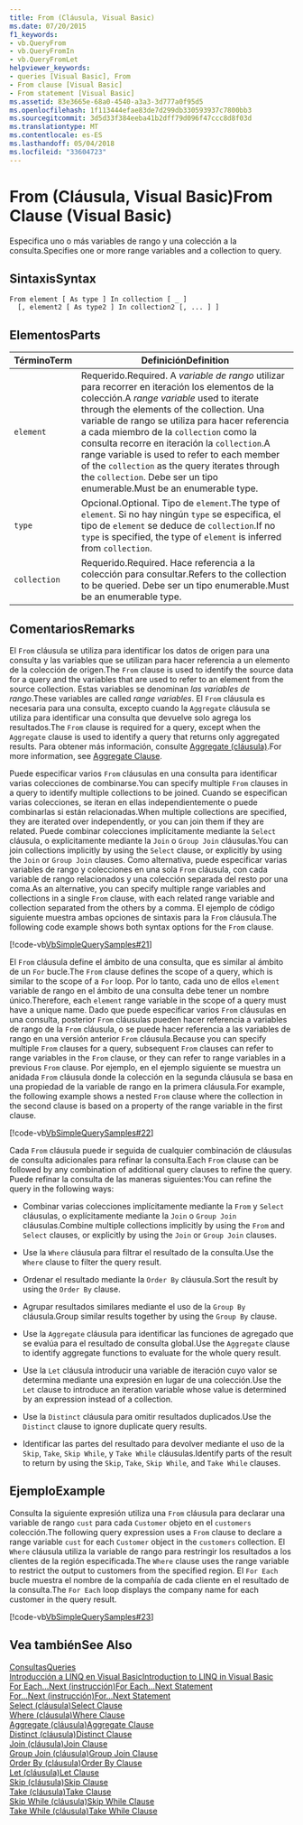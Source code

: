 ```yaml
---
title: From (Cláusula, Visual Basic)
ms.date: 07/20/2015
f1_keywords:
- vb.QueryFrom
- vb.QueryFromIn
- vb.QueryFromLet
helpviewer_keywords:
- queries [Visual Basic], From
- From clause [Visual Basic]
- From statement [Visual Basic]
ms.assetid: 83e3665e-68a0-4540-a3a3-3d777a0f95d5
ms.openlocfilehash: 1f113444efae83de7d299db330593937c7800bb3
ms.sourcegitcommit: 3d5d33f384eeba41b2dff79d096f47ccc8d8f03d
ms.translationtype: MT
ms.contentlocale: es-ES
ms.lasthandoff: 05/04/2018
ms.locfileid: "33604723"
---
```

# <a name="from-clause-visual-basic"></a><span data-ttu-id="b70e4-102">From (Cláusula, Visual Basic)</span><span class="sxs-lookup"><span data-stu-id="b70e4-102">From Clause (Visual Basic)</span></span>
<span data-ttu-id="b70e4-103">Especifica uno o más variables de rango y una colección a la consulta.</span><span class="sxs-lookup"><span data-stu-id="b70e4-103">Specifies one or more range variables and a collection to query.</span></span>  
  
## <a name="syntax"></a><span data-ttu-id="b70e4-104">Sintaxis</span><span class="sxs-lookup"><span data-stu-id="b70e4-104">Syntax</span></span>  
  
```  
From element [ As type ] In collection [ _ ]  
  [, element2 [ As type2 ] In collection2 [, ... ] ]  
```  
  
## <a name="parts"></a><span data-ttu-id="b70e4-105">Elementos</span><span class="sxs-lookup"><span data-stu-id="b70e4-105">Parts</span></span>  
  
|<span data-ttu-id="b70e4-106">Término</span><span class="sxs-lookup"><span data-stu-id="b70e4-106">Term</span></span>|<span data-ttu-id="b70e4-107">Definición</span><span class="sxs-lookup"><span data-stu-id="b70e4-107">Definition</span></span>|  
|---|---|  
|`element`|<span data-ttu-id="b70e4-108">Requerido.</span><span class="sxs-lookup"><span data-stu-id="b70e4-108">Required.</span></span> <span data-ttu-id="b70e4-109">A *variable de rango* utilizar para recorrer en iteración los elementos de la colección.</span><span class="sxs-lookup"><span data-stu-id="b70e4-109">A *range variable* used to iterate through the elements of the collection.</span></span> <span data-ttu-id="b70e4-110">Una variable de rango se utiliza para hacer referencia a cada miembro de la `collection` como la consulta recorre en iteración la `collection`.</span><span class="sxs-lookup"><span data-stu-id="b70e4-110">A range variable is used to refer to each member of the `collection` as the query iterates through the `collection`.</span></span> <span data-ttu-id="b70e4-111">Debe ser un tipo enumerable.</span><span class="sxs-lookup"><span data-stu-id="b70e4-111">Must be an enumerable type.</span></span>|  
|`type`|<span data-ttu-id="b70e4-112">Opcional.</span><span class="sxs-lookup"><span data-stu-id="b70e4-112">Optional.</span></span> <span data-ttu-id="b70e4-113">Tipo de `element`.</span><span class="sxs-lookup"><span data-stu-id="b70e4-113">The type of `element`.</span></span> <span data-ttu-id="b70e4-114">Si no hay ningún `type` se especifica, el tipo de `element` se deduce de `collection`.</span><span class="sxs-lookup"><span data-stu-id="b70e4-114">If no `type` is specified, the type of `element` is inferred from `collection`.</span></span>|  
|`collection`|<span data-ttu-id="b70e4-115">Requerido.</span><span class="sxs-lookup"><span data-stu-id="b70e4-115">Required.</span></span> <span data-ttu-id="b70e4-116">Hace referencia a la colección para consultar.</span><span class="sxs-lookup"><span data-stu-id="b70e4-116">Refers to the collection to be queried.</span></span> <span data-ttu-id="b70e4-117">Debe ser un tipo enumerable.</span><span class="sxs-lookup"><span data-stu-id="b70e4-117">Must be an enumerable type.</span></span>|  
  
## <a name="remarks"></a><span data-ttu-id="b70e4-118">Comentarios</span><span class="sxs-lookup"><span data-stu-id="b70e4-118">Remarks</span></span>  
 <span data-ttu-id="b70e4-119">El `From` cláusula se utiliza para identificar los datos de origen para una consulta y las variables que se utilizan para hacer referencia a un elemento de la colección de origen.</span><span class="sxs-lookup"><span data-stu-id="b70e4-119">The `From` clause is used to identify the source data for a query and the variables that are used to refer to an element from the source collection.</span></span> <span data-ttu-id="b70e4-120">Estas variables se denominan *las variables de rango*.</span><span class="sxs-lookup"><span data-stu-id="b70e4-120">These variables are called *range variables*.</span></span> <span data-ttu-id="b70e4-121">El `From` cláusula es necesaria para una consulta, excepto cuando la `Aggregate` cláusula se utiliza para identificar una consulta que devuelve solo agrega los resultados.</span><span class="sxs-lookup"><span data-stu-id="b70e4-121">The `From` clause is required for a query, except when the `Aggregate` clause is used to identify a query that returns only aggregated results.</span></span> <span data-ttu-id="b70e4-122">Para obtener más información, consulte [Aggregate (cláusula)](../../../visual-basic/language-reference/queries/aggregate-clause.md).</span><span class="sxs-lookup"><span data-stu-id="b70e4-122">For more information, see [Aggregate Clause](../../../visual-basic/language-reference/queries/aggregate-clause.md).</span></span>  
  
 <span data-ttu-id="b70e4-123">Puede especificar varios `From` cláusulas en una consulta para identificar varias colecciones de combinarse.</span><span class="sxs-lookup"><span data-stu-id="b70e4-123">You can specify multiple `From` clauses in a query to identify multiple collections to be joined.</span></span> <span data-ttu-id="b70e4-124">Cuando se especifican varias colecciones, se iteran en ellas independientemente o puede combinarlas si están relacionadas.</span><span class="sxs-lookup"><span data-stu-id="b70e4-124">When multiple collections are specified, they are iterated over independently, or you can join them if they are related.</span></span> <span data-ttu-id="b70e4-125">Puede combinar colecciones implícitamente mediante la `Select` cláusula, o explícitamente mediante la `Join` o `Group Join` cláusulas.</span><span class="sxs-lookup"><span data-stu-id="b70e4-125">You can join collections implicitly by using the `Select` clause, or explicitly by using the `Join` or `Group Join` clauses.</span></span> <span data-ttu-id="b70e4-126">Como alternativa, puede especificar varias variables de rango y colecciones en una sola `From` cláusula, con cada variable de rango relacionados y una colección separada del resto por una coma.</span><span class="sxs-lookup"><span data-stu-id="b70e4-126">As an alternative, you can specify multiple range variables and collections in a single `From` clause, with each related range variable and collection separated from the others by a comma.</span></span> <span data-ttu-id="b70e4-127">El ejemplo de código siguiente muestra ambas opciones de sintaxis para la `From` cláusula.</span><span class="sxs-lookup"><span data-stu-id="b70e4-127">The following code example shows both syntax options for the `From` clause.</span></span>  
  
 [!code-vb[VbSimpleQuerySamples#21](../../../visual-basic/language-reference/queries/codesnippet/VisualBasic/from-clause_1.vb)]  
  
 <span data-ttu-id="b70e4-128">El `From` cláusula define el ámbito de una consulta, que es similar al ámbito de un `For` bucle.</span><span class="sxs-lookup"><span data-stu-id="b70e4-128">The `From` clause defines the scope of a query, which is similar to the scope of a `For` loop.</span></span> <span data-ttu-id="b70e4-129">Por lo tanto, cada uno de ellos `element` variable de rango en el ámbito de una consulta debe tener un nombre único.</span><span class="sxs-lookup"><span data-stu-id="b70e4-129">Therefore, each `element` range variable in the scope of a query must have a unique name.</span></span> <span data-ttu-id="b70e4-130">Dado que puede especificar varios `From` cláusulas en una consulta, posterior `From` cláusulas pueden hacer referencia a variables de rango de la `From` cláusula, o se puede hacer referencia a las variables de rango en una versión anterior `From` cláusula.</span><span class="sxs-lookup"><span data-stu-id="b70e4-130">Because you can specify multiple `From` clauses for a query, subsequent `From` clauses can refer to range variables in the `From` clause, or they can refer to range variables in a previous `From` clause.</span></span> <span data-ttu-id="b70e4-131">Por ejemplo, en el ejemplo siguiente se muestra un anidada `From` cláusula donde la colección en la segunda cláusula se basa en una propiedad de la variable de rango en la primera cláusula.</span><span class="sxs-lookup"><span data-stu-id="b70e4-131">For example, the following example shows a nested `From` clause where the collection in the second clause is based on a property of the range variable in the first clause.</span></span>  
  
 [!code-vb[VbSimpleQuerySamples#22](../../../visual-basic/language-reference/queries/codesnippet/VisualBasic/from-clause_2.vb)]  
  
 <span data-ttu-id="b70e4-132">Cada `From` cláusula puede ir seguida de cualquier combinación de cláusulas de consulta adicionales para refinar la consulta.</span><span class="sxs-lookup"><span data-stu-id="b70e4-132">Each `From` clause can be followed by any combination of additional query clauses to refine the query.</span></span> <span data-ttu-id="b70e4-133">Puede refinar la consulta de las maneras siguientes:</span><span class="sxs-lookup"><span data-stu-id="b70e4-133">You can refine the query in the following ways:</span></span>  
  
-   <span data-ttu-id="b70e4-134">Combinar varias colecciones implícitamente mediante la `From` y `Select` cláusulas, o explícitamente mediante la `Join` o `Group Join` cláusulas.</span><span class="sxs-lookup"><span data-stu-id="b70e4-134">Combine multiple collections implicitly by using the `From` and `Select` clauses, or explicitly by using the `Join` or `Group Join` clauses.</span></span>  
  
-   <span data-ttu-id="b70e4-135">Use la `Where` cláusula para filtrar el resultado de la consulta.</span><span class="sxs-lookup"><span data-stu-id="b70e4-135">Use the `Where` clause to filter the query result.</span></span>  
  
-   <span data-ttu-id="b70e4-136">Ordenar el resultado mediante la `Order By` cláusula.</span><span class="sxs-lookup"><span data-stu-id="b70e4-136">Sort the result by using the `Order By` clause.</span></span>  
  
-   <span data-ttu-id="b70e4-137">Agrupar resultados similares mediante el uso de la `Group By` cláusula.</span><span class="sxs-lookup"><span data-stu-id="b70e4-137">Group similar results together by using the `Group By` clause.</span></span>  
  
-   <span data-ttu-id="b70e4-138">Use la `Aggregate` cláusula para identificar las funciones de agregado que se evalúa para el resultado de consulta global.</span><span class="sxs-lookup"><span data-stu-id="b70e4-138">Use the `Aggregate` clause to identify aggregate functions to evaluate for the whole query result.</span></span>  
  
-   <span data-ttu-id="b70e4-139">Use la `Let` cláusula introducir una variable de iteración cuyo valor se determina mediante una expresión en lugar de una colección.</span><span class="sxs-lookup"><span data-stu-id="b70e4-139">Use the `Let` clause to introduce an iteration variable whose value is determined by an expression instead of a collection.</span></span>  
  
-   <span data-ttu-id="b70e4-140">Use la `Distinct` cláusula para omitir resultados duplicados.</span><span class="sxs-lookup"><span data-stu-id="b70e4-140">Use the `Distinct` clause to ignore duplicate query results.</span></span>  
  
-   <span data-ttu-id="b70e4-141">Identificar las partes del resultado para devolver mediante el uso de la `Skip`, `Take`, `Skip While`, y `Take While` cláusulas.</span><span class="sxs-lookup"><span data-stu-id="b70e4-141">Identify parts of the result to return by using the `Skip`, `Take`, `Skip While`, and `Take While` clauses.</span></span>  
  
## <a name="example"></a><span data-ttu-id="b70e4-142">Ejemplo</span><span class="sxs-lookup"><span data-stu-id="b70e4-142">Example</span></span>  
 <span data-ttu-id="b70e4-143">Consulta la siguiente expresión utiliza una `From` cláusula para declarar una variable de rango `cust` para cada `Customer` objeto en el `customers` colección.</span><span class="sxs-lookup"><span data-stu-id="b70e4-143">The following query expression uses a `From` clause to declare a range variable `cust` for each `Customer` object in the `customers` collection.</span></span> <span data-ttu-id="b70e4-144">El `Where` cláusula utiliza la variable de rango para restringir los resultados a los clientes de la región especificada.</span><span class="sxs-lookup"><span data-stu-id="b70e4-144">The `Where` clause uses the range variable to restrict the output to customers from the specified region.</span></span> <span data-ttu-id="b70e4-145">El `For Each` bucle muestra el nombre de la compañía de cada cliente en el resultado de la consulta.</span><span class="sxs-lookup"><span data-stu-id="b70e4-145">The `For Each` loop displays the company name for each customer in the query result.</span></span>  
  
 [!code-vb[VbSimpleQuerySamples#23](../../../visual-basic/language-reference/queries/codesnippet/VisualBasic/from-clause_3.vb)]  
  
## <a name="see-also"></a><span data-ttu-id="b70e4-146">Vea también</span><span class="sxs-lookup"><span data-stu-id="b70e4-146">See Also</span></span>  
 [<span data-ttu-id="b70e4-147">Consultas</span><span class="sxs-lookup"><span data-stu-id="b70e4-147">Queries</span></span>](../../../visual-basic/language-reference/queries/queries.md)  
 [<span data-ttu-id="b70e4-148">Introducción a LINQ en Visual Basic</span><span class="sxs-lookup"><span data-stu-id="b70e4-148">Introduction to LINQ in Visual Basic</span></span>](../../../visual-basic/programming-guide/language-features/linq/introduction-to-linq.md)  
 [<span data-ttu-id="b70e4-149">For Each...Next (instrucción)</span><span class="sxs-lookup"><span data-stu-id="b70e4-149">For Each...Next Statement</span></span>](../../../visual-basic/language-reference/statements/for-each-next-statement.md)  
 [<span data-ttu-id="b70e4-150">For...Next (instrucción)</span><span class="sxs-lookup"><span data-stu-id="b70e4-150">For...Next Statement</span></span>](../../../visual-basic/language-reference/statements/for-next-statement.md)  
 [<span data-ttu-id="b70e4-151">Select (cláusula)</span><span class="sxs-lookup"><span data-stu-id="b70e4-151">Select Clause</span></span>](../../../visual-basic/language-reference/queries/select-clause.md)  
 [<span data-ttu-id="b70e4-152">Where (cláusula)</span><span class="sxs-lookup"><span data-stu-id="b70e4-152">Where Clause</span></span>](../../../visual-basic/language-reference/queries/where-clause.md)  
 [<span data-ttu-id="b70e4-153">Aggregate (cláusula)</span><span class="sxs-lookup"><span data-stu-id="b70e4-153">Aggregate Clause</span></span>](../../../visual-basic/language-reference/queries/aggregate-clause.md)  
 [<span data-ttu-id="b70e4-154">Distinct (cláusula)</span><span class="sxs-lookup"><span data-stu-id="b70e4-154">Distinct Clause</span></span>](../../../visual-basic/language-reference/queries/distinct-clause.md)  
 [<span data-ttu-id="b70e4-155">Join (cláusula)</span><span class="sxs-lookup"><span data-stu-id="b70e4-155">Join Clause</span></span>](../../../visual-basic/language-reference/queries/join-clause.md)  
 [<span data-ttu-id="b70e4-156">Group Join (cláusula)</span><span class="sxs-lookup"><span data-stu-id="b70e4-156">Group Join Clause</span></span>](../../../visual-basic/language-reference/queries/group-join-clause.md)  
 [<span data-ttu-id="b70e4-157">Order By (cláusula)</span><span class="sxs-lookup"><span data-stu-id="b70e4-157">Order By Clause</span></span>](../../../visual-basic/language-reference/queries/order-by-clause.md)  
 [<span data-ttu-id="b70e4-158">Let (cláusula)</span><span class="sxs-lookup"><span data-stu-id="b70e4-158">Let Clause</span></span>](../../../visual-basic/language-reference/queries/let-clause.md)  
 [<span data-ttu-id="b70e4-159">Skip (cláusula)</span><span class="sxs-lookup"><span data-stu-id="b70e4-159">Skip Clause</span></span>](../../../visual-basic/language-reference/queries/skip-clause.md)  
 [<span data-ttu-id="b70e4-160">Take (cláusula)</span><span class="sxs-lookup"><span data-stu-id="b70e4-160">Take Clause</span></span>](../../../visual-basic/language-reference/queries/take-clause.md)  
 [<span data-ttu-id="b70e4-161">Skip While (cláusula)</span><span class="sxs-lookup"><span data-stu-id="b70e4-161">Skip While Clause</span></span>](../../../visual-basic/language-reference/queries/skip-while-clause.md)  
 [<span data-ttu-id="b70e4-162">Take While (cláusula)</span><span class="sxs-lookup"><span data-stu-id="b70e4-162">Take While Clause</span></span>](../../../visual-basic/language-reference/queries/take-while-clause.md)
